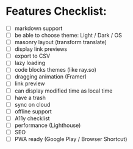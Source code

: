 # Features Checklist:

- [ ] markdown support
- [ ] be able to choose theme: Light / Dark / OS
- [ ] masonry layout (transform translate)
- [ ] display link previews
- [ ] export to CSV
- [ ] lazy loading
- [ ] code blocks themes (like ray.so)
- [ ] dragging animation (Framer)
- [ ] link preview
- [ ] can display modified time as local time
- [ ] have a trash
- [ ] sync on cloud
- [ ] offline support
- [ ] A11y checklist
- [ ] performance (Lighthouse)
- [ ] SEO
- [ ] PWA ready (Google Play / Browser Shortcut)
